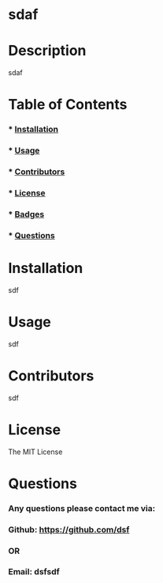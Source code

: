 
  # sdaf
  
  # Description

  sdaf
  
  # Table of Contents

  ###  * [Installation](#instal)
  ###  * [Usage](#usage)
  ###  * [Contributors](#contributors)
  ###  * [License](#license)
  ###  * [Badges](#badges)
  ###  * [Questions](#questions)

  # Installation

  sdf

  # Usage

  sdf

  # Contributors

  sdf

  # License

  The MIT License

  # Questions

  ### Any questions please contact me via:
  ### Github: https://github.com/dsf
  ### OR
  ### Email: dsfsdf


